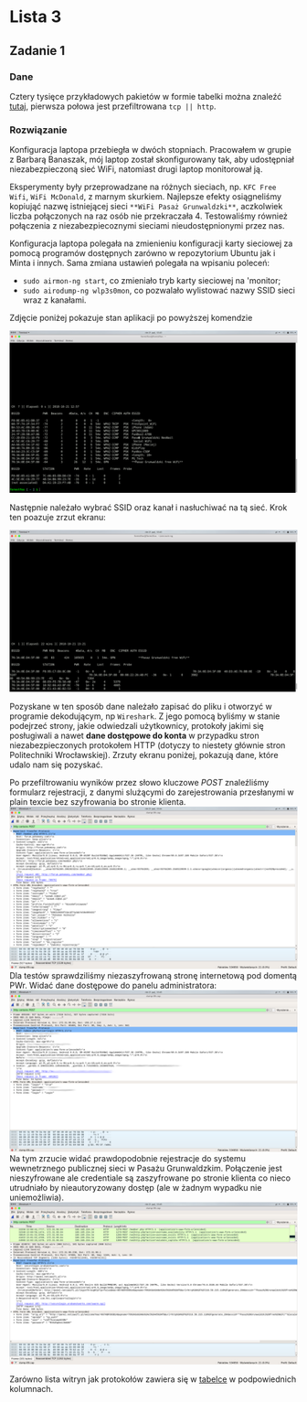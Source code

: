 # Lista 3

## Zadanie 1

### Dane
Cztery tysięce przykładowych pakietów w formie tabelki można znaleźć [tutaj](./packages.md), pierwsza połowa jest przefiltrowana `tcp || http`.

### Rozwiązanie

Konfiguracja laptopa przebiegła w dwóch stopniach. Pracowałem w grupie z Barbarą Banaszak, mój laptop został skonfigurowany tak, aby udostępniał niezabezpieczoną sieć WiFi, natomiast drugi laptop monitorował ją. 

Eksperymenty były przeprowadzane na różnych sieciach, np. `KFC Free Wifi`, `WiFi McDonald`, z marnym skurkiem. Najlepsze efekty osiągneliśmy kopiująć nazwę istniejącej sieci `**WiFi Pasaż Grunwaldzki**`, aczkolwiek liczba połączonych na raz osób nie przekraczała 4. Testowaliśmy również połączenia z niezabezpiecoznymi sieciami nieudostępnionymi przez nas.

Konfiguracja laptopa polegała na zmienieniu konfiguracji karty sieciowej za pomocą programów dostępnych zarówno w repozytorium Ubuntu jak i Minta i innych. Sama zmiana ustawień polegała na wpisaniu poleceń:
* `sudo airmon-ng start`, co zmieniało tryb karty sieciowej na 'monitor;
* `sudo airodump-ng wlp3s0mon`, co pozwalało wylistować nazwy SSID sieci wraz z kanałami.

Zdjęcie poniżej pokazuje stan aplikacji po powyższej komendzie

![airodump](4.png)

Następnie należało wybrać SSID oraz kanał i nasłuchiwać na tą sieć. Krok ten poazuje zrzut ekranu:

![nasluchiwanie](5.png)

Pozyskane w ten sposób dane należało zapisać do pliku i otworzyć w programie dekodującym, np `Wireshark`. Z jego pomocą byliśmy w stanie podejrzeć strony, jakie odwiedzali użytkownicy, protokoły jakimi się posługiwali a nawet **dane dostępowe do konta** w przypadku stron niezabezpieczonych protokołem HTTP (dotyczy to niestety głównie stron Politechniki Wrocławskiej).
Zrzuty ekranu poniżej, pokazują dane, które udalo nam się pozyskać.

Po przefiltrowaniu wyników przez słowo kluczowe *POST* znaleźliśmy formularz rejestracji, z danymi slużącymi do zarejestrowania przesłanymi w plain texcie bez szyfrowania bo stronie klienta.
![1](1.png)
Dla testów sprawdziliśmy niezaszyfrowaną stronę internetową pod domentą PWr. Widać dane dostępowe do panelu administratora:
![2](2.png)
Na tym zrzucie widać prawdopodobnie rejestracje do systemu wewnetrznego publicznej sieci w Pasażu Grunwaldzkim. Połączenie jest nieszyfrowane ale credentiale są zaszyfrowane po stronie klienta co nieco utrudniało by nieautoryzowany dostęp (ale w żadnym wypadku nie uniemożliwia).
![3](3.png)

Zarówno lista witryn jak protokołów zawiera się w [tabelce](./packages.md) w podpowiednich kolumnach.